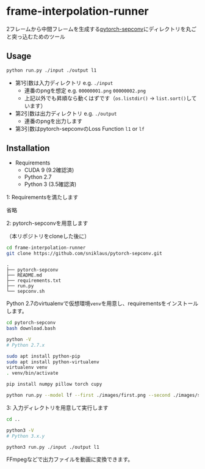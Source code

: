 # frame-interpolation-runner

2フレームから中間フレームを生成する[pytorch-sepconv](https://github.com/sniklaus/pytorch-sepconv)にディレクトリを丸ごと突っ込むためのツール

## Usage

```bash
python run.py ./input ./output l1
```

- 第1引数は入力ディレクトリ e.g. `./input` 
    - 連番のpngを想定 e.g. `00000001.png` `00000002.png`
    - 上記以外でも昇順なら動くはずです（`os.listdir()` -> `list.sort()`しています）
- 第2引数は出力ディレクトリ e.g. `./output`
    - 連番のpngを出力します
- 第3引数はpytorch-sepconvのLoss Function `l1` or `lf`

## Installation

- Requirements
    - CUDA 9 (9.2確認済)
    - Python 2.7
    - Python 3 (3.5確認済)

1: Requirementsを満たします

省略

2: pytorch-sepconvを用意します

（本リポジトリをcloneした後に）

```bash
cd frame-interpolation-runner
git clone https://github.com/sniklaus/pytorch-sepconv.git
```

```
.
├── pytorch-sepconv
├── README.md
├── requirements.txt
├── run.py
└── sepconv.sh
```

Python 2.7のvirtualenvで仮想環境`venv`を用意し、requirementsをインストールします。

```bash
cd pytorch-sepconv
bash download.bash

python -V
# Python 2.7.x

sudo apt install python-pip
sudo apt install python-virtualenv
virtualenv venv
. venv/bin/activate

pip install numpy pillow torch cupy

python run.py --model lf --first ./images/first.png --second ./images/second.png --out ./result.png
```

3: 入力ディレクトリを用意して実行します

```bash
cd ..

python3 -V
# Python 3.x.y

python3 run.py ./input ./output l1
```

FFmpegなどで出力ファイルを動画に変換できます。
